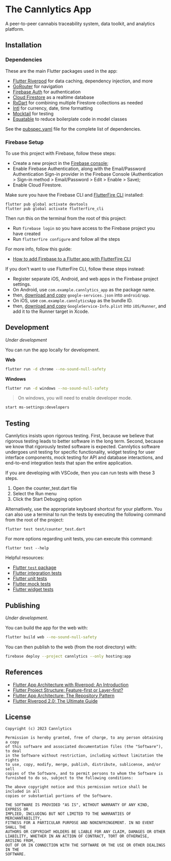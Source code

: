 # The Cannlytics App

A peer-to-peer cannabis traceability system, data toolkit, and analytics platform.


## Installation


### Dependencies

These are the main Flutter packages used in the app:

- [Flutter Riverpod](https://pub.dev/packages/flutter_riverpod) for data caching, dependency injection, and more
- [GoRouter](https://pub.dev/packages/go_router) for navigation
- [Firebase Auth](https://pub.dev/packages/firebase_auth) for authentication
- [Cloud Firestore](https://pub.dev/packages/cloud_firestore) as a realtime database
- [RxDart](https://pub.dev/packages/rxdart) for combining multiple Firestore collections as needed
- [Intl](https://pub.dev/packages/intl) for currency, date, time formatting
- [Mocktail](https://pub.dev/packages/mocktail) for testing
- [Equatable](https://pub.dev/packages/equatable) to reduce boilerplate code in model classes

See the [pubspec.yaml](pubspec.yaml) file for the complete list of dependencies.


### Firebase Setup

To use this project with Firebase, follow these steps:

- Create a new project in the [Firebase console](https://console.firebase.google.com);
- Enable Firebase Authentication, along with the Email/Password Authentication Sign-in provider in the Firebase Console (Authentication > Sign-in method > Email/Password > Edit > Enable > Save);
- Enable Cloud Firestore.

Make sure you have the Firebase CLI and [FlutterFire CLI](https://pub.dev/packages/flutterfire_cli) installed:

```
flutter pub global activate devtools
flutter pub global activate flutterfire_cli
```

Then run this on the terminal from the root of this project:

- Run `firebase login` so you have access to the Firebase project you have created
- Run `flutterfire configure` and follow all the steps

For more info, follow this guide:

- [How to add Firebase to a Flutter app with FlutterFire CLI](https://codewithandrea.com/articles/flutter-firebase-flutterfire-cli/)

If you don't want to use FlutterFire CLI, follow these steps instead:

- Register separate iOS, Android, and web apps in the Firebase project settings.
- On Android, use `com.example.cannlytics_app` as the package name.
- then, [download and copy](https://firebase.google.com/docs/flutter/setup#configure_an_android_app) `google-services.json` into `android/app`.
- On iOS, use `com.example.cannlyticsApp` as the bundle ID.
- then, [download and copy](https://firebase.google.com/docs/flutter/setup#configure_an_ios_app) `GoogleService-Info.plist` into `iOS/Runner`, and add it to the Runner target in Xcode.


## Development

*Under development*

You can run the app locally for development.


**Web**

```bash
flutter run -d chrome --no-sound-null-safety
```

**Windows**

```bash
flutter run -d windows --no-sound-null-safety
```

> On windows, you will need to enable developer mode.

```bash
start ms-settings:developers
```

## Testing <a name="testing"></a>

Cannlytics insists upon rigorous testing. First, because we believe that rigorous testing leads to better software in the long term. Second, because we know that rigorously tested software is expected. Cannlytics software undergoes unit testing for specific functionality, widget testing for user interface components, mock testing for API and database interactions, and end-to-end integration tests that span the entire application.

If you are developing with VSCode, then you can run tests with these 3 steps.

1. Open the counter_test.dart file
2. Select the Run menu
3. Click the Start Debugging option

Alternatively, use the appropriate keyboard shortcut for your platform. You can also use a terminal to run the tests by executing the following command from the root of the project:

```shell
flutter test test/counter_test.dart
```

For more options regarding unit tests, you can execute this command:

```shell
flutter test --help
```

Helpful resources:

- [Flutter `test` package](https://pub.dev/packages/test)
- [Flutter integration tests](https://flutter.dev/docs/cookbook/testing/integration/introduction)
- [Flutter unit tests](https://flutter.dev/docs/cookbook/testing/unit/introduction)
- [Flutter mock tests](https://flutter.dev/docs/cookbook/testing/unit/mocking)
- [Flutter widget tests](https://flutter.dev/docs/cookbook/testing/widget/introduction)


## Publishing

*Under development.*

You can build the app for the web with:

```bash
flutter build web --no-sound-null-safety
```

You can then publish to the web (from the root directory) with:

```bash
firebase deploy --project cannlytics --only hosting:app
```

## References

- [Flutter App Architecture with Riverpod: An Introduction](https://codewithandrea.com/articles/flutter-app-architecture-riverpod-introduction/)
- [Flutter Project Structure: Feature-first or Layer-first?](https://codewithandrea.com/articles/flutter-project-structure/)
- [Flutter App Architecture: The Repository Pattern](https://codewithandrea.com/articles/flutter-repository-pattern/)
- [Flutter Riverpod 2.0: The Ultimate Guide](https://codewithandrea.com/articles/flutter-state-management-riverpod/)


## License

```
Copyright (c) 2023 Cannlytics

Permission is hereby granted, free of charge, to any person obtaining a copy
of this software and associated documentation files (the "Software"), to deal
in the Software without restriction, including without limitation the rights
to use, copy, modify, merge, publish, distribute, sublicense, and/or sell
copies of the Software, and to permit persons to whom the Software is
furnished to do so, subject to the following conditions:

The above copyright notice and this permission notice shall be included in all
copies or substantial portions of the Software.

THE SOFTWARE IS PROVIDED "AS IS", WITHOUT WARRANTY OF ANY KIND, EXPRESS OR
IMPLIED, INCLUDING BUT NOT LIMITED TO THE WARRANTIES OF MERCHANTABILITY,
FITNESS FOR A PARTICULAR PURPOSE AND NONINFRINGEMENT. IN NO EVENT SHALL THE
AUTHORS OR COPYRIGHT HOLDERS BE LIABLE FOR ANY CLAIM, DAMAGES OR OTHER
LIABILITY, WHETHER IN AN ACTION OF CONTRACT, TORT OR OTHERWISE, ARISING FROM,
OUT OF OR IN CONNECTION WITH THE SOFTWARE OR THE USE OR OTHER DEALINGS IN THE
SOFTWARE.
```
